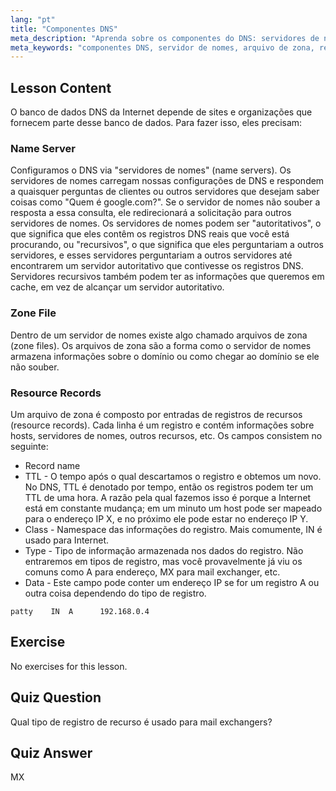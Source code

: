 ```yaml
---
lang: "pt"
title: "Componentes DNS"
meta_description: "Aprenda sobre os componentes do DNS: servidores de nomes, arquivos de zona e registros de recursos. Entenda como o DNS funciona para iniciantes. Comece sua jornada de rede Linux!"
meta_keywords: "componentes DNS, servidor de nomes, arquivo de zona, registros de recursos, tutorial DNS, rede Linux, guia para iniciantes"
---
```


## Lesson Content

O banco de dados DNS da Internet depende de sites e organizações que fornecem parte desse banco de dados. Para fazer isso, eles precisam:

### Name Server

Configuramos o DNS via "servidores de nomes" (name servers). Os servidores de nomes carregam nossas configurações de DNS e respondem a quaisquer perguntas de clientes ou outros servidores que desejam saber coisas como "Quem é google.com?". Se o servidor de nomes não souber a resposta a essa consulta, ele redirecionará a solicitação para outros servidores de nomes. Os servidores de nomes podem ser "autoritativos", o que significa que eles contêm os registros DNS reais que você está procurando, ou "recursivos", o que significa que eles perguntariam a outros servidores, e esses servidores perguntariam a outros servidores até encontrarem um servidor autoritativo que contivesse os registros DNS. Servidores recursivos também podem ter as informações que queremos em cache, em vez de alcançar um servidor autoritativo.

### Zone File

Dentro de um servidor de nomes existe algo chamado arquivos de zona (zone files). Os arquivos de zona são a forma como o servidor de nomes armazena informações sobre o domínio ou como chegar ao domínio se ele não souber.

### Resource Records

Um arquivo de zona é composto por entradas de registros de recursos (resource records). Cada linha é um registro e contém informações sobre hosts, servidores de nomes, outros recursos, etc. Os campos consistem no seguinte:

- Record name
- TTL - O tempo após o qual descartamos o registro e obtemos um novo. No DNS, TTL é denotado por tempo, então os registros podem ter um TTL de uma hora. A razão pela qual fazemos isso é porque a Internet está em constante mudança; em um minuto um host pode ser mapeado para o endereço IP X, e no próximo ele pode estar no endereço IP Y.
- Class - Namespace das informações do registro. Mais comumente, IN é usado para Internet.
- Type - Tipo de informação armazenada nos dados do registro. Não entraremos em tipos de registro, mas você provavelmente já viu os comuns como A para endereço, MX para mail exchanger, etc.
- Data - Este campo pode conter um endereço IP se for um registro A ou outra coisa dependendo do tipo de registro.

```plaintext
patty    IN  A      192.168.0.4
```

## Exercise

No exercises for this lesson.

## Quiz Question

Qual tipo de registro de recurso é usado para mail exchangers?

## Quiz Answer

MX
